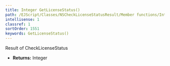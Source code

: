 ```yaml
---
title: Integer GetLicenseStatus()
path: /EJScript/Classes/NSCheckLicenseStatusResult/Member functions/Integer GetLicenseStatus()
intellisense: 1
classref: 1
sortOrder: 1551
keywords: GetLicenseStatus()
---
```



Result of CheckLicenseStatus



* **Returns:** Integer


